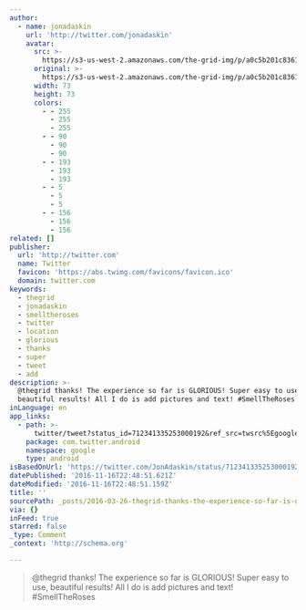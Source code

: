 ```yaml
---
author:
  - name: jonadaskin
    url: 'http://twitter.com/jonadaskin'
    avatar:
      src: >-
        https://s3-us-west-2.amazonaws.com/the-grid-img/p/a0c5b201c8361beb98c55a0f37f0f944660c9709.jpg
      original: >-
        https://s3-us-west-2.amazonaws.com/the-grid-img/p/a0c5b201c8361beb98c55a0f37f0f944660c9709.jpg
      width: 73
      height: 73
      colors:
        - - 255
          - 255
          - 255
        - - 90
          - 90
          - 90
        - - 193
          - 193
          - 193
        - - 5
          - 5
          - 5
        - - 156
          - 156
          - 156
related: []
publisher:
  url: 'http://twitter.com'
  name: Twitter
  favicon: 'https://abs.twimg.com/favicons/favicon.ico'
  domain: twitter.com
keywords:
  - thegrid
  - jonadaskin
  - smelltheroses
  - twitter
  - location
  - glorious
  - thanks
  - super
  - tweet
  - add
description: >-
  @thegrid thanks! The experience so far is GLORIOUS! Super easy to use,
  beautiful results! All I do is add pictures and text! #SmellTheRoses
inLanguage: en
app_links:
  - path: >-
      twitter/tweet?status_id=712341335253000192&ref_src=twsrc%5Egoogle%7Ctwcamp%5Eandroidseo%7Ctwgr%5Estatus%7Ctwterm%5E712341335253000192
    package: com.twitter.android
    namespace: google
    type: android
isBasedOnUrl: 'https://twitter.com/JonAdaskin/status/712341335253000192'
datePublished: '2016-11-16T22:48:51.621Z'
dateModified: '2016-11-16T22:48:51.159Z'
title: ''
sourcePath: _posts/2016-03-26-thegrid-thanks-the-experience-so-far-is-glorious-super-ea.md
via: {}
inFeed: true
starred: false
_type: Comment
_context: 'http://schema.org'

---
```

> @thegrid thanks! The experience so far is GLORIOUS! Super easy to use, beautiful results! All I do is add pictures and text! \#SmellTheRoses